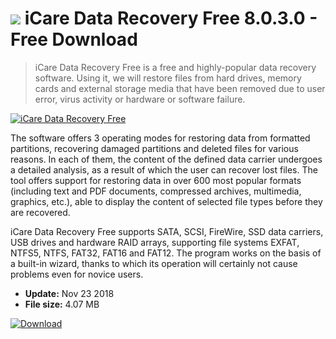 # ![](https://cdn.softexe.net/static/icon/9/icare-data-recovery-free-9561.png) iCare Data Recovery Free 8.0.3.0 - Free Download

> iCare Data Recovery Free is a free and highly-popular data recovery software. Using it, we will restore files from hard drives, memory cards and external storage media that have been removed due to user error, virus activity or hardware or software failure.

[![iCare Data Recovery Free](https://gallery.dpcdn.pl/imgc/Tools/50468/g_-_420x350_1.5_-_x20140416231126_0.png)](https://softexe.net/win/disks-files/data-recovery/icare-data-recovery-free:aefp.html)

The software offers 3 operating modes for restoring data from formatted partitions, recovering damaged partitions and deleted files for various reasons. In each of them, the content of the defined data carrier undergoes a detailed analysis, as a result of which the user can recover lost files. The tool offers support for restoring data in over 600 most popular formats (including text and PDF documents, compressed archives, multimedia, graphics, etc.), able to display the content of selected file types before they are recovered.
 
 iCare Data Recovery Free supports SATA, SCSI, FireWire, SSD data carriers, USB drives and hardware RAID arrays, supporting file systems EXFAT, NTFS5, NTFS, FAT32, FAT16 and FAT12. The program works on the basis of a built-in wizard, thanks to which its operation will certainly not cause problems even for novice users.


- **Update:** Nov 23 2018
- **File size:** 4.07 MB

[![Download](https://cdn.softexe.net/static/img/download.png)](https://softexe.net/win/disks-files/data-recovery/icare-data-recovery-free:aefp.html)

